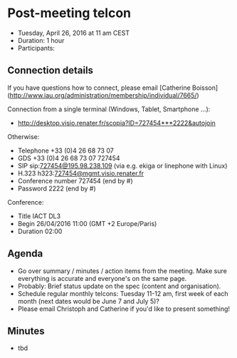 # Post-meeting telcon

* Tuesday, April 26, 2016 at 11 am CEST
* Duration: 1 hour
* Participants: 

## Connection details

If you have questions how to connect, please email [Catherine Boisson]
(http://www.iau.org/administration/membership/individual/7665/)

Connection from a single terminal (Windows, Tablet, Smartphone ...):
* http://desktop.visio.renater.fr/scopia?ID=727454***2222&autojoin

Otherwise:

* Telephone +33 (0)4 26 68 73 07
* GDS     	+33 (0)4 26 68 73 07 727454
* SIP     	sip:727454@195.98.238.109 (via e.g. ekiga or linephone with Linux)
* H.323     h323:727454@mgmt.visio.renater.fr
* Conference number    727454 (end by #)
* Password             2222 (end by #)

Conference:

* Title     IACT DL3
* Begin     26/04/2016 11:00 (GMT +2 Europe/Paris)
* Duration  02:00

## Agenda

* Go over summary / minutes / action items from the meeting.
  Make sure everything is accurate and everyone's on the same page.
* Probably: Brief status update on the spec (content and organisation).
* Schedule regular monthly telcons: Tuesday 11-12 am, first week of each month
  (next dates would be June 7 and July 5)?
* Please email Christoph and Catherine if you'd like to present something!

## Minutes

* tbd
